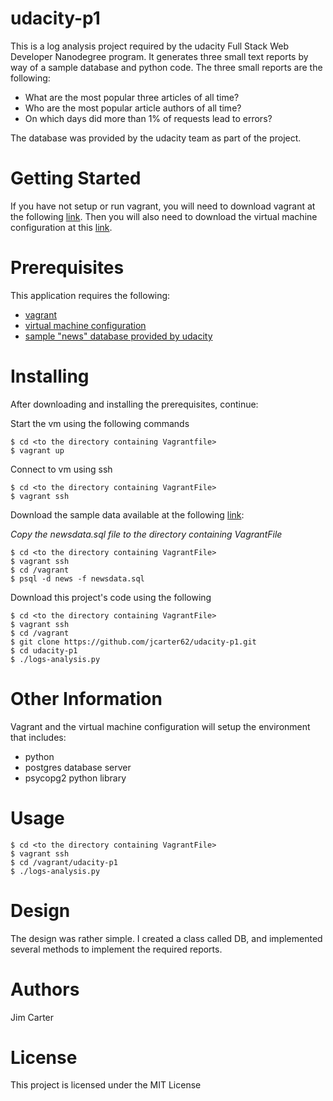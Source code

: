 # udacity-p1
This is a log analysis project required by the 
udacity Full Stack Web Developer Nanodegree program.
It generates three small text reports by way of 
a sample database and python code.  The three 
small reports are the following:
- What are the most popular three articles of all time?
- Who are the most popular article authors of all time? 
- On which days did more than 1% of requests lead to errors? 

The database was provided by the udacity team as part of the project.

# Getting Started
If you have not setup or run vagrant, you will need to download vagrant at the following [link](https://www.vagrantup.com/downloads.html).  Then you will also need to download the virtual machine configuration at this [link](https://classroom.udacity.com/nanodegrees/nd004-ent/parts/72d6fe39-3e47-45b4-ac52-9300b146094f/modules/0f94ae26-c39d-4231-924b-b1eb6e06cf41/lessons/5475ecd6-cfdb-4418-85a2-f2583074c08d/concepts/14c72fe3-e3fe-4959-9c4b-467cf5b7c3a0).

# Prerequisites
This application requires the following:
- [vagrant](https://www.vagrantup.com/downloads.html)
- [virtual machine configuration](https://classroom.udacity.com/nanodegrees/nd004-ent/parts/72d6fe39-3e47-45b4-ac52-9300b146094f/modules/0f94ae26-c39d-4231-924b-b1eb6e06cf41/lessons/5475ecd6-cfdb-4418-85a2-f2583074c08d/concepts/14c72fe3-e3fe-4959-9c4b-467cf5b7c3a0)
- [sample "news" database provided by udacity](https://d17h27t6h515a5.cloudfront.net/topher/2016/August/57b5f748_newsdata/newsdata.zip)

# Installing
After downloading and installing the prerequisites, continue:

Start the vm using the following commands
```
$ cd <to the directory containing Vagrantfile>
$ vagrant up
```

Connect to vm using ssh
```
$ cd <to the directory containing VagrantFile>
$ vagrant ssh
```
Download the sample data available at the following [link](https://d17h27t6h515a5.cloudfront.net/topher/2016/August/57b5f748_newsdata/newsdata.zip):

*Copy the newsdata.sql file to the directory containing VagrantFile*
```
$ cd <to the directory containing VagrantFile>
$ vagrant ssh
$ cd /vagrant
$ psql -d news -f newsdata.sql
```

Download this project's code using the following
```
$ cd <to the directory containing VagrantFile>
$ vagrant ssh
$ cd /vagrant
$ git clone https://github.com/jcarter62/udacity-p1.git
$ cd udacity-p1
$ ./logs-analysis.py
```

# Other Information
Vagrant and the virtual machine configuration will setup the environment that includes:
- python
- postgres database server
- psycopg2 python library

# Usage
```
$ cd <to the directory containing VagrantFile>
$ vagrant ssh
$ cd /vagrant/udacity-p1
$ ./logs-analysis.py
```

# Design
The design was rather simple.  I created a class called DB, and implemented several methods to implement the required reports.

# Authors
Jim Carter

# License
This project is licensed under the MIT License